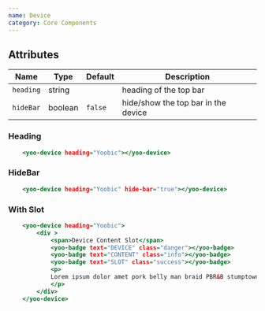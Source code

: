 ```yaml
---
name: Device
category: Core Components
---
```


## Attributes

|Name|Type|Default|Description|
|---|---|---|---|
|`heading`|string|   |heading of the top bar|
|`hideBar`|boolean|`false`|hide/show the top bar in the device|

### Heading

```yoo-device-heading.html
    <yoo-device heading="Yoobic"></yoo-device>
```

### HideBar

```yoo-device-hide-bar.html
    <yoo-device heading="Yoobic" hide-bar="true"></yoo-device>
```

### With Slot

```yoo-device-slot-content.html
    <yoo-device heading="Yoobic">
        <div >
            <span>Device Content Slot</span>
            <yoo-badge text="DEVICE" class="danger"></yoo-badge>
            <yoo-badge text="CONTENT" class="info"></yoo-badge>
            <yoo-badge text="SLOT" class="success"></yoo-badge>
            <p>
            Lorem ipsum dolor amet pork belly man braid PBR&B stumptown prism drinking vinegar lomo neutra organic keffiyeh. Taiyaki VHS pug, snackwave cliche polaroid subway tile jean shorts typewriter small batch. Unicorn synth slow-carb bitters, hashtag retro butcher DIY vape austin cliche hoodie semiotics. Brooklyn disrupt cliche green juice, unicorn meditation flexitarian palo santo pop-up. Quinoa air plant post-ironic 8-bit. 8-bit flexitarian blue bottle, try-hard aesthetic biodiesel forage. Cliche raw denim pop-up, blue bottle sartorial meggings farm-to-table ethical four loko polaroid bicycle rights disrupt af mixtape artisan.
            </p>
        </div>
    </yoo-device>
```